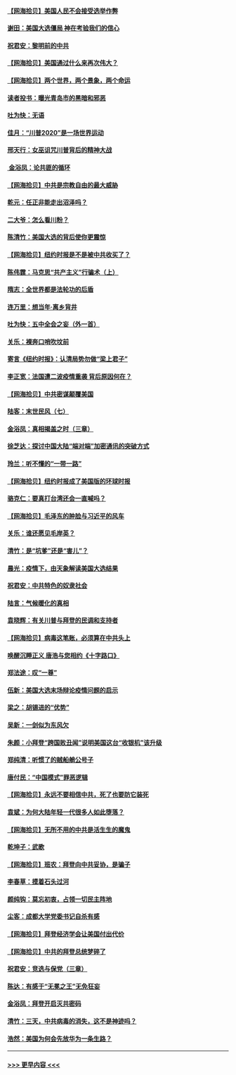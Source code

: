 #### [【网海拾贝】美国人民不会接受选举作弊](../pages/nsc993/n12528850.md?t=11070502) 
#### [谢田：美国大选僵局 神在考验我们的信心](../pages/nsc993/n12527932.md?t=11070502) 
#### [祝君安：黎明前的中共](../pages/nsc993/n12524071.md?t=11070502) 
#### [【网海拾贝】美国通过什么来再次伟大？](../pages/nsc993/n12523844.md?t=11070502) 
#### [【网海拾贝】两个世界，两个景象，两个命运](../pages/nsc993/n12521419.md?t=11070502) 
#### [读者投书：曝光青岛市的黑暗和邪恶](../pages/nsc993/n12520988.md?t=11070502) 
#### [吐为快：无语](../pages/nsc993/n12518588.md?t=11070502) 
#### [佳月：“川普2020”是一场世界运动](../pages/nsc993/n12518581.md?t=11070502) 
#### [邢天行：女巫诅咒川普背后的精神大战](../pages/nsc993/n12517257.md?t=11070502) 
#### [ 金浴凤：论共匪的循环](../pages/nsc993/n12517133.md?t=11070502) 
#### [【网海拾贝】中共是宗教自由的最大威胁](../pages/nsc993/n12516879.md?t=11070502) 
#### [乾元：任正非能走出沼泽吗？](../pages/nsc993/n12515831.md?t=11070502) 
#### [二大爷：怎么看川粉？](../pages/nsc993/n12515820.md?t=11070502) 
#### [陈清竹：美国大选的背后使你更震惊](../pages/nsc993/n12515589.md?t=11070502) 
#### [【网海拾贝】纽约时报是不是被中共收买了？](../pages/nsc993/n12515122.md?t=11070502) 
#### [陈伟霆：马克思“共产主义”行骗术（上）](../pages/nsc993/n12510217.md?t=11070502) 
#### [隋志：全世界都是法轮功的后盾](../pages/nsc993/n12510636.md?t=11070502) 
#### [连万里：想当年‧离乡背井](../pages/nsc993/n12510623.md?t=11070502) 
#### [吐为快：五中全会之妄（外一首）](../pages/nsc993/n12510470.md?t=11070502) 
#### [关乐：裸奔口哨吹坟前](../pages/nsc993/n12510403.md?t=11070502) 
#### [寄言《纽约时报》：认清局势勿做“梁上君子”](../pages/nsc993/n12510042.md?t=11070502) 
#### [李正宽：法国遭二波疫情重袭 背后原因何在？](../pages/nsc993/n12509971.md?t=11070502) 
#### [【网海拾贝】中共密谋颠覆美国](../pages/nsc993/n12509816.md?t=11070502) 
#### [陆客：末世民风（七）](../pages/nsc993/n12507822.md?t=11070502) 
#### [金浴凤：真相揭盖之时（三章）](../pages/nsc993/n12507804.md?t=11070502) 
#### [徐芝达：探讨中国大陆“端对端”加密通讯的突破方式](../pages/nsc993/n12507682.md?t=11070502) 
#### [玲兰：听不懂的“一带一路”](../pages/nsc993/n12507669.md?t=11070502) 
#### [【网海拾贝】纽约时报成了美国版的环球时报](../pages/nsc993/n12507053.md?t=11070502) 
#### [骆克仁：要真打台湾还会一直喊吗？](../pages/nsc993/n12506843.md?t=11070502) 
#### [【网海拾贝】毛泽东的肿脸与习近平的风车](../pages/nsc993/n12504537.md?t=11070502) 
#### [关乐：谁还愿见毛岸英？](../pages/nsc993/n12503866.md?t=11070502) 
#### [清竹：是“坑爹”还是“害儿”？](../pages/nsc993/n12503034.md?t=11070502) 
#### [晨光：疫情下，由天象解读美国大选结果](../pages/nsc993/n12502536.md?t=11070502) 
#### [祝君安：中共特色的奴隶社会](../pages/nsc993/n12501529.md?t=11070502) 
#### [陆言：气候暖化的真相](../pages/nsc993/n12501183.md?t=11070502) 
#### [袁晓辉：有关川普与拜登的民调和支持者](../pages/nsc993/n12500433.md?t=11070502) 
#### [【网海拾贝】病毒这笔账，必须算在中共头上](../pages/nsc993/n12500320.md?t=11070502) 
#### [唤醒沉睡正义 唐浩与您相约《十字路口》](../pages/nsc993/n12497980.md?t=11070502) 
#### [郑法途：叹“一尊”](../pages/nsc993/n12498837.md?t=11070502) 
#### [伍新：美国大选末场辩论疫情问题的启示](../pages/nsc993/n12498829.md?t=11070502) 
#### [梁之：胡锡进的“优势”](../pages/nsc993/n12498780.md?t=11070502) 
#### [吴新：一剑似为东风欠](../pages/nsc993/n12498772.md?t=11070502) 
#### [朱颜：小拜登“跨国败丑闻”说明美国这台“收银机”该升级](../pages/nsc993/n12498731.md?t=11070502) 
#### [郑纯清：听惯了的贼船艄公号子](../pages/nsc993/n12498721.md?t=11070502) 
#### [唐付民：“中国模式”罪恶逻辑](../pages/nsc993/n12498310.md?t=11070502) 
#### [【网海拾贝】永远不要相信中共，死了也要防它装死](../pages/nsc993/n12498162.md?t=11070502) 
#### [袁斌：为何大陆年轻一代很多人如此堕落？](../pages/nsc993/n12495696.md?t=11070502) 
#### [【网海拾贝】无所不用的中共是活生生的魔鬼](../pages/nsc993/n12495621.md?t=11070502) 
#### [乾坤子：武歌](../pages/nsc993/n12493391.md?t=11070502) 
#### [【网海拾贝】班农：拜登向中共妥协，是骗子](../pages/nsc993/n12492877.md?t=11070502) 
#### [李春草：摸着石头过河](../pages/nsc993/n12491121.md?t=11070502) 
#### [颜纯钩：莫忘初衷，占领一切民主阵地](../pages/nsc993/n12490965.md?t=11070502) 
#### [尘客：成都大学党委书记自杀有感](../pages/nsc993/n12490950.md?t=11070502) 
#### [【网海拾贝】拜登经济学会让美国付出代价](../pages/nsc993/n12489662.md?t=11070502) 
#### [【网海拾贝】中共的拜登总统梦碎了](../pages/nsc993/n12487896.md?t=11070502) 
#### [祝君安：竞选与保党（三章）](../pages/nsc993/n12487258.md?t=11070502) 
#### [陈达：有感于“无冕之王”无免狂妄](../pages/nsc993/n12485133.md?t=11070502) 
#### [金浴凤：拜登开启灭共密码](../pages/nsc993/n12485125.md?t=11070502) 
#### [清竹：三天，中共病毒的消失，这不是神迹吗？](../pages/nsc993/n12485027.md?t=11070502) 
#### [浩然：美国为何会先放华为一条生路？](../pages/nsc993/n12484997.md?t=11070502) 

----
#### [ >>> 更早内容 <<< ](../indexes/nsc993-earlier.md)
